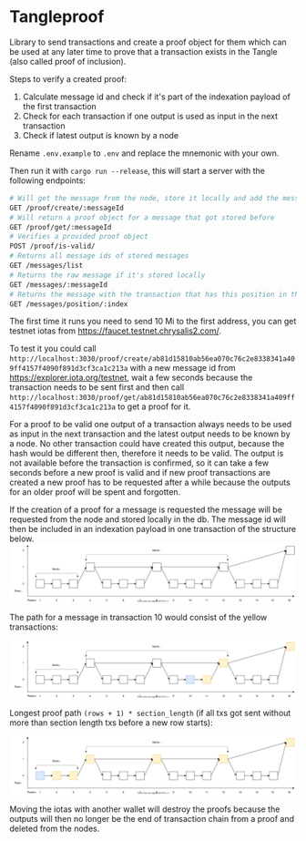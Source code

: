 # Tangleproof

Library to send transactions and create a proof object for them which can be used at any later time to prove that a transaction exists in the Tangle (also called proof of inclusion).

Steps to verify a created proof:

1. Calculate message id and check if it's part of the indexation payload of the first transaction
2. Check for each transaction if one output is used as input in the next transaction
3. Check if latest output is known by a node

Rename `.env.example` to `.env` and replace the mnemonic with your own.

Then run it with `cargo run --release`, this will start a server with the following endpoints:

```bash
# Will get the message from the node, store it locally and add the message id in a transaction
GET /proof/create/:messageId
# Will return a proof object for a message that got stored before
GET /proof/get/:messageId
# Verifies a provided proof object
POST /proof/is-valid/
# Returns all message ids of stored messages
GET /messages/list
# Returns the raw message if it's stored locally
GET /messages/:messageId
# Returns the message with the transaction that has this position in the inclusion structure 
GET /messages/position/:index
```

The first time it runs you need to send 10 Mi to the first address, you can get testnet iotas from https://faucet.testnet.chrysalis2.com/.

To test it you could call `http://localhost:3030/proof/create/ab81d15810ab56ea070c76c2e8338341a409ff4157f4090f891d3cf3ca1c213a` with a new message id from https://explorer.iota.org/testnet, wait a few seconds because the transaction needs to be sent first and then call `http://localhost:3030/proof/get/ab81d15810ab56ea070c76c2e8338341a409ff4157f4090f891d3cf3ca1c213a` to get a proof for it.

For a proof to be valid one output of a transaction always needs to be used as input in the next transaction and the latest output needs to be known by a node. No other transaction could have created this output, because the hash would be different then, therefore it needs to be valid.
The output is not available before the transaction is confirmed, so it can take a few seconds before a new proof is valid and if new proof transactions are created a new proof has to be requested after a while because the outputs for an older proof will be spent and forgotten.

If the creation of a proof for a message is requested the message will be requested from the node and stored locally in the db. The message id will then be included in an indexation payload in one transaction of the structure below.
![inclusion_structure](./inclusion_structure.svg)

The path for a message in transaction 10 would consist of the yellow transactions:

![inclusion_structure_selection](./inclusion_structure_selection.svg)

Longest proof path `(rows + 1) * section_length` (if all txs got sent without more than section length txs before a new row starts):

![inclusion_structure_selection](./inclusion_structure_longest_path.svg)

Moving the iotas with another wallet will destroy the proofs because the outputs will then no longer be the end of transaction chain from a proof and deleted from the nodes.
